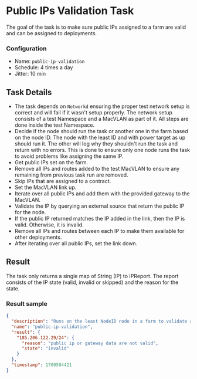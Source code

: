 # Public IPs Validation Task

The goal of the task is to make sure public IPs assigned to a farm are valid and can be assigned to deployments.

### Configuration

- Name: `public-ip-validation`
- Schedule: 4 times a day
- Jitter: 10 min

## Task Details

- The task depends on `Networkd` ensuring the proper test network setup is correct and will fail if it wasn't setup properly. The network setup consists of a test Namespace and a MacVLAN as part of it. All steps are done inside the test Namespace.
- Decide if the node should run the task or another one in the farm based on the node ID. The node with the least ID and with power target as up should run it. The other will log why they shouldn't run the task and return with no errors. This is done to ensure only one node runs the task to avoid problems like assigning the same IP.
- Get public IPs set on the farm.
- Remove all IPs and routes added to the test MacVLAN to ensure any remaining from previous task run are removed.
- Skip IPs that are assigned to a contract.
- Set the MacVLAN link up.
- Iterate over all public IPs and add them with the provided gateway to the MacVLAN.
- Validate the IP by querying an external source that return the public IP for the node.
- If the public IP returned matches the IP added in the link, then the IP is valid. Otherwise, it is invalid.
- Remove all IPs and routes between each IP to make them available for other deployments.
- After iterating over all public IPs, set the link down.

## Result

The task only returns a single map of String (IP) to IPReport. The report consists of the IP state (valid, invalid or skipped) and the reason for the state.

### Result sample

```json
{
  "description": "Runs on the least NodeID node in a farm to validate all its IPs.",
  "name": "public-ip-validation",
  "result": {
    "185.206.122.29/24": {
      "reason": "public ip or gateway data are not valid",
      "state": "invalid"
    }
  },
  "timestamp": 1700504421
}
```
